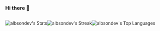 ### Hi there 👋

<div style="display: flex;flex-wrap: nowrap;width: 100%;">

  <div>
  
  ![albsondev's Stats](https://github-readme-stats.vercel.app/api?username=albsondev&theme=vue-dark&show_icons=true&hide_border=true&count_private=true)
  
  </div>
  
  <div>
  
  ![albsondev's Streak](https://github-readme-streak-stats.herokuapp.com/?user=albsondev&theme=vue-dark&hide_border=true)
  
  </div>
  
  <div>
  
  ![albsondev's Top Languages](https://github-readme-stats.vercel.app/api/top-langs/?username=albsondev&theme=vue-dark&show_icons=true&hide_border=true&layout=compact)
  
  </div>
  
</div>





<!--
**albsondev/albsondev** is a ✨ _special_ ✨ repository because its `README.md` (this file) appears on your GitHub profile.

Here are some ideas to get you started:

- 🔭 I’m currently working on ...
- 🌱 I’m currently learning ...
- 👯 I’m looking to collaborate on ...
- 🤔 I’m looking for help with ...
- 💬 Ask me about ...
- 📫 How to reach me: ...
- 😄 Pronouns: ...
- ⚡ Fun fact: ...
-->
